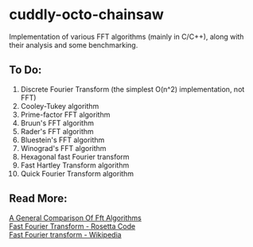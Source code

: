 # cuddly-octo-chainsaw
Implementation of various FFT algorithms (mainly in C/C++), along with their analysis and some benchmarking.

## To Do:
1. Discrete Fourier Transform (the simplest O(n^2) implementation, not FFT)
2. Cooley-Tukey algorithm
3. Prime-factor FFT algorithm
4. Bruun's FFT algorithm
5. Rader's FFT algorithm
6. Bluestein's FFT algorithm
7. Winograd's FFT algorithm
8. Hexagonal fast Fourier transform
9. Fast Hartley Transform algorithm
10. Quick Fourier Transform algorithm

## Read More:
[A General Comparison Of Fft Algorithms](https://www.cypress.com/file/55401/download)\
[Fast Fourier Transform - Rosetta Code](https://rosettacode.org/wiki/Fast_Fourier_transform)\
[Fast Fourier transform - Wikipedia](https://en.wikipedia.org/wiki/Fast_Fourier_transform)
